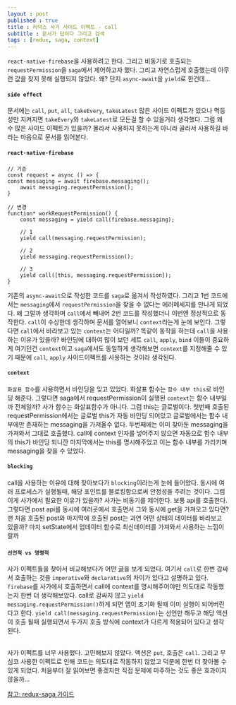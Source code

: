 ```yaml
---
layout : post
published : true
title : 리덕스 사가 사이드 이펙트 - call
subtitle : 문서가 답이다 그리고 검색
tags : [redux, saga, context]
---
```

`react-native-firebase`을 사용하려고 한다. 그리고 비동기로 호출되는 `requestPermission`을 `saga`에서 제어하고자 했다.
그리고 자연스럽게 호출했는데 아무런 값을 찾지 못해 실행되지 않았다. 왜? 단지 `async-await`을 `yield`로 한건데...
  
#### `side effect`
문서에는 `call`, `put`, `all`, `takeEvery`, `takeLatest` 많은 사이드 이펙트가 있으나 멱등성만 지켜지면 `takeEvery`와 `takeLatest`로 모든걸 할 수 있을거라 생각했다. 그럼 왜 수 많은 사이드 이펙트가 있을까? 몰라서 사용하지 못하는게 아니라 골라서 사용하길 바라는 마음으로 문서를 읽어본다.
  
#### `react-native-firebase`
```es6
// 기존
const request = async () => {
const messaging = await firebase.messaging();
    await messaging.requestPermission();
}

// 변경
function* workRequestPermission() {
    const messaging = yield call(firebase.messaging);

    // 1
    yield call(messaging.requestPermission);

    // 2
    yield messaging.requestPermission();

    // 3
    yield call([this, messaging.requestPermission]);
}
```
기존의 `async-await`으로 작성한 코드를 `saga`로 옮겨서 작성하였다. 그리고 1번 코드에서는 `messaging`에서 `requestPermission`을 찾을 수 없다는 에러메세지를 만나게 되었다. 왜 그럴까 생각하며 `call`에서 빼내어 2번 코드를 작성했더니 이번엔 정상적으로 동작한다.
`call`이 수상한데 생각하며 문서를 열어보니 `context`라는게 눈에 보인다. 그렇다면 `call`에서 바라보고 있는 `context`는 어디일까?
똑같이 동작을 하는데 `call`을 사용하는 이유가 있을까? 바인딩에 대하여 많이 보던 세트 `call`, `apply`, `bind` 이들이 중요하게 여기던건 `context`이고 `saga`에서도 동일하게 생각해보면 `context`를 지정해줄 수 있기 때문에 `call`, `apply` 사이드이펙트를 사용하는 것이라 생각된다.
  
#### `context`
`화살표 함수`를 사용하면서 바인딩을 잊고 있었다. 화살표 함수는 `함수 내부 this`로 바인딩 해준다. 그렇다면 saga에서 requestPermission이 실행된 `context`는 함수 내부일까 전체일까?
사가 함수는 화살표함수가 아니다. 그럼 this는 글로벌이다. 첫번째 호출된 requestPermission에서는 글로벌 this가 자동 바인딩 되어있고 글로벌에서는 함수 내부에만 존재하는 messaging을 가져올수 없다.
두번째에는 이미 찾아둔 messaging을 가져와서 그대로 호출했다.
call에 context 인자를 넣어주지 않으면 자동으로 함수 내부의 this가 바인딩 되니깐 마지막에서는 this를 명시해주었고
이는 함수 내부를 가리키며 messaging을 찾을 수 있었다.

#### `blocking`
call을 사용하는 이유에 대해 찾아보다가 `blocking`이라는게 눈에 들어왔다.
동시에 여러 프로세스가 실행될때, 해당 포인트를 블로킹함으로써 안정성을 주려는 것이다.
그럼 이게 사가에서 필요한 이유가 있을까?
사가는 비동기를 제어한다. 보통 api를 호출한다. 그렇다면 post api를 동시에 여러곳에서 호출면서 그와 동시에 get을 가져오고 있다면?
맨 처음 호출된 post와 마지막에 호출된 post는 과연 어떤 상태의 데이터를 바라보고 있을까?
마치 setState에서 업데이터 함수로 최신데이터를 가져와서 사용하는 느낌이랄까
  
#### `선언적 vs 명령적`
사가 이펙트들을 찾아서 비교해보다가 어떤 [글](https://medium.com/@adlusk/a-newbs-guide-to-redux-saga-e597d8e6c486)을 보게 되었다.
여기서 `call`로 한번 감싸서 호출하는 것을 `imperative`와 `declarative`의 차이가 있다고 설명하고 있다.
`firebase`를 사가에서 호출하면서 call에 context를 명시해주어야만 의도대로 작동했는지 한번 더 생각해보았다.
call로 감싸지 않고 `yield messaging.requestPermission()`하게 되면 앱이 초기화 될때 이미 실행이 되어버린다고 한다.
`yield call(messaging.requestPermission)`는 선언만 해두고 해당 액션이 호출 될때 실행되면서 두가지 호출 방식에 context가 다르게 적용되어 있다고 생각된다.
  
## 
사가 이펙트를 너무 사용했다. 고민해보지 않았다. 액션은 `put`, 호출은 `call`.
그리고 무심코 사용한 이펙트로 인해 코드는 의도대로 작동하지 않았고 덕분에 한번 더 찾아볼 수 있게 되었다.
처음부터 잘 읽어보면 좋겠지만 직접 문제에 마주하는 것도 좋은 효과이지 않을까...
  
[참고: redux-saga 가이드](https://medium.com/@adlusk/a-newbs-guide-to-redux-saga-e597d8e6c486)